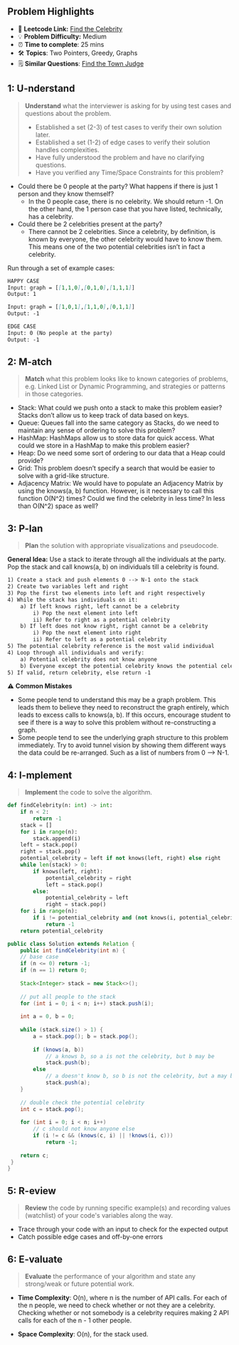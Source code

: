 ## Problem Highlights

* 🔗 **Leetcode Link:** [Find the Celebrity](https://leetcode.com/problems/find-the-celebrity/) 
* 💡 **Problem Difficulty:** Medium
* ⏰ **Time to complete**: 25 mins
* 🛠️ **Topics**: Two Pointers, Greedy, Graphs
* 🗒️ **Similar Questions**: [Find the Town Judge](https://leetcode.com/problems/find-the-town-judge/)
    
## 1: U-nderstand
 
> **Understand** what the interviewer is asking for by using test cases and questions about the problem.
> 
> - Established a set (2-3) of test cases to verify their own solution later.
> - Established a set (1-2) of edge cases to verify their solution handles complexities.
> - Have fully understood the problem and have no clarifying questions.
> - Have you verified any Time/Space Constraints for this problem?

- Could there be 0 people at the party? What happens if there is just 1 person and they know themself?
  - In the 0 people case, there is no celebrity. We should return -1. On the other hand, the 1 person case that you have listed, technically, has a celebrity.
- Could there be 2 celebrities present at the party?
  - There cannot be 2 celebrities. Since a celebrity, by definition, is known by everyone, the other celebrity would have to know them. This means one of the two potential celebrities isn’t in fact a celebrity.

Run through a set of example cases:

```markdown
HAPPY CASE
Input: graph = [[1,1,0],[0,1,0],[1,1,1]]
Output: 1

Input: graph = [[1,0,1],[1,1,0],[0,1,1]]
Output: -1

EDGE CASE
Input: 0 (No people at the party)
Output: -1
```   
    
## 2: M-atch

> **Match** what this problem looks like to known categories of problems, e.g. Linked List or Dynamic Programming, and strategies or patterns in those categories.

- Stack: What could we push onto a stack to make this problem easier? Stacks don’t allow us to keep track of data based on keys.
- Queue: Queues fall into the same category as Stacks, do we need to maintain any sense of ordering to solve this problem?
- HashMap: HashMaps allow us to store data for quick access. What could we store in a HashMap to make this problem easier?
- Heap: Do we need some sort of ordering to our data that a Heap could provide?
- Grid: This problem doesn’t specify a search that would be easier to solve with a grid-like structure.
- Adjacency Matrix: We would have to populate an Adjacency Matrix by using the knows(a, b) function. However, is it necessary to call this function O(N^2) times? Could we find the celebrity in less time? In less than O(N^2) space as well?

## 3: P-lan

> **Plan** the solution with appropriate visualizations and pseudocode.

**General Idea:** Use a stack to iterate through all the individuals at the party. Pop the stack and call knows(a, b) on individuals till a celebrity is found.

```markdown
1) Create a stack and push elements 0 --> N-1 onto the stack
2) Create two variables left and right
3) Pop the first two elements into left and right respectively
4) While the stack has individuals on it:
    a) If left knows right, left cannot be a celebrity
        i) Pop the next element into left
        ii) Refer to right as a potential celebrity
    b) If left does not know right, right cannot be a celebrity
        i) Pop the next element into right
        ii) Refer to left as a potential celebrity
5) The potential celebrity reference is the most valid individual
4) Loop through all individuals and verify:
    a) Potential celebrity does not know anyone
    b) Everyone except the potential celebrity knows the potential celebrity
5) If valid, return celebrity, else return -1
```

⚠️ **Common Mistakes**

* Some people tend to understand this may be a graph problem. This leads them to believe they need to reconstruct the graph entirely, which leads to excess calls to knows(a, b). If this occurs, encourage student to see if there is a way to solve this problem without re-constructing a graph.
* Some people tend to see the underlying graph structure to this problem immediately. Try to avoid tunnel vision by showing them different ways the data could be re-arranged. Such as a list of numbers from 0 --> N-1.

## 4: I-mplement

> **Implement** the code to solve the algorithm.

```python
def findCelebrity(n: int) -> int:
	if n < 2:
		return -1
	stack = []
	for i in range(n):
		stack.append(i)
	left = stack.pop()
	right = stack.pop()
	potential_celebrity = left if not knows(left, right) else right
	while len(stack) > 0:
		if knows(left, right):
			potential_celebrity = right
			left = stack.pop()
		else:
			potential_celebrity = left
			right = stack.pop()
	for i in range(n):
		if i != potential_celebrity and (not knows(i, potential_celebrity) or knows(potential_celebrity, i)):
			return -1
	return potential_celebrity
```
```java
public class Solution extends Relation {
    public int findCelebrity(int n) {
    // base case
    if (n <= 0) return -1;
    if (n == 1) return 0;
    
    Stack<Integer> stack = new Stack<>();
    
    // put all people to the stack
    for (int i = 0; i < n; i++) stack.push(i);
    
    int a = 0, b = 0;
    
    while (stack.size() > 1) {
        a = stack.pop(); b = stack.pop();
        
        if (knows(a, b)) 
            // a knows b, so a is not the celebrity, but b may be
            stack.push(b);
        else 
            // a doesn't know b, so b is not the celebrity, but a may be
            stack.push(a);
    }
    
    // double check the potential celebrity
    int c = stack.pop();
    
    for (int i = 0; i < n; i++)
        // c should not know anyone else
        if (i != c && (knows(c, i) || !knows(i, c)))
            return -1;
    
    return c;
 }
}
```
    
## 5: R-eview

> **Review** the code by running specific example(s) and recording values (watchlist) of your code's variables along the way.

- Trace through your code with an input to check for the expected output
- Catch possible edge cases and off-by-one errors

## 6: E-valuate

> **Evaluate** the performance of your algorithm and state any strong/weak or future potential work.
    
* **Time Complexity**: O(n), where n is the number of API calls. For each of the n people, we need to check whether or not they are a celebrity. Checking whether or not somebody is a celebrity requires making 2 API calls for each of the n - 1 other people.

* **Space Complexity**: O(n), for the stack used. 